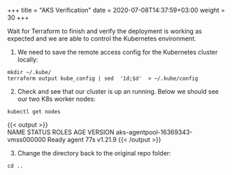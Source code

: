 +++
title = "AKS Verification"
date = 2020-07-08T14:37:59+03:00
weight = 30
+++

Wait for Terraform to finish and verify the deployment is working as expected and we are able to control the Kubernetes environment.

1. We need to save the remote access config for the Kubernetes cluster locally:  
```
mkdir ~/.kube/
terraform output kube_config | sed  '1d;$d'  > ~/.kube/config
```

2. Check and see that our cluster is up an running. Below we should see our two K8s worker nodes:
```
kubectl get nodes
```
{{< output >}}     
NAME                                STATUS   ROLES   AGE   VERSION
aks-agentpool-16369343-vmss000000   Ready    agent   77s   v1.21.9
{{< /output >}}

3. Change the directory back to the original repo folder:
```
cd ..
```
